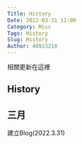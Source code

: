 ```yaml
---
Title: History
Date: 2022-03-31 11:00
Category: Misc
Tags: History
Slug: History
Author: 40923218
---
```


相關更新在這裡
<!-- PELICAN_END_SUMMARY -->

History
----

三月
----

建立Blog(2022.3.31)

